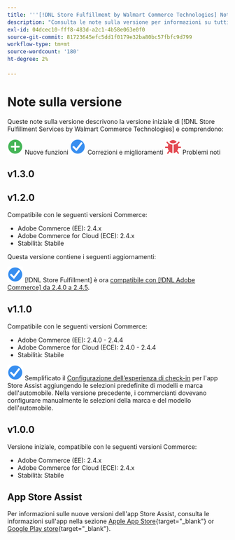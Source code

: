 ```yaml
---
title: '''[!DNL Store Fulfillment by Walmart Commerce Technologies] Note sulla versione"'
description: "Consulta le note sulla versione per informazioni su tutti [!DNL Store Fulfillment by Walmart Commerce Technologies] versioni."
exl-id: 04dcec10-fff8-483d-a2c1-4b58e063e0f0
source-git-commit: 81723645efc5dd1f0179e32ba80bc57fbfc9d799
workflow-type: tm+mt
source-wordcount: '180'
ht-degree: 2%

---
```


# Note sulla versione

Queste note sulla versione descrivono la versione iniziale di [!DNL Store Fulfillment Services by Walmart Commerce Technologies] e comprendono:

![Nuovo](../assets/new.svg) Nuove funzioni
![Problema risolto](../assets/fix.svg) Correzioni e miglioramenti
![Problema noto](../assets/bug.svg) Problemi noti

## v1.3.0

<!-- Add release notes when version 1.3.0 is released -->

## v1.2.0

Compatibile con le seguenti versioni Commerce:

* Adobe Commerce (EE): 2.4.x
* Adobe Commerce for Cloud (ECE): 2.4.x
* Stabilità: Stabile

Questa versione contiene i seguenti aggiornamenti:

![Nuovo](../assets/fix.svg) [!DNL Store Fulfillment] è ora [compatibile con [!DNL Adobe Commerce] da 2.4.0 a 2.4.5](https://experienceleague.adobe.com/docs/commerce-operations/release/product-availability.html).


## v1.1.0

Compatibile con le seguenti versioni Commerce:

* Adobe Commerce (EE): 2.4.0 - 2.4.4
* Adobe Commerce for Cloud (ECE): 2.4.0 - 2.4.4
* Stabilità: Stabile

![Nuovo](../assets/fix.svg)<!-- WMTP-731 --> Semplificato il [Configurazione dell’esperienza di check-in](check-in-experience-setup.md) per l&#39;app Store Assist aggiungendo le selezioni predefinite di modelli e marca dell&#39;automobile. Nella versione precedente, i commercianti dovevano configurare manualmente le selezioni della marca e del modello dell&#39;automobile.

## v1.0.0

Versione iniziale, compatibile con le seguenti versioni Commerce:

* Adobe Commerce (EE): 2.4.x
* Adobe Commerce for Cloud (ECE): 2.4.x
* Stabilità: Stabile

## App Store Assist

Per informazioni sulle nuove versioni dell&#39;app Store Assist, consulta le informazioni sull&#39;app nella sezione [Apple App Store](https://apps.apple.com/us/app/store-assist-by-walmart/id1609281539){target="_blank"} or [Google Play store](https://play.google.com/store/apps/details?id=com.walmart.faas.storeassist){target="_blank"}.
